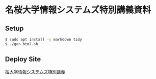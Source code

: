 名桜大学情報システムズ特別講義資料
==============================

Setup
------------------------------

```sh
$ sudo apt install -y markdown tidy
$ ./gen_html.sh
```

Deploy Site
------------------------------

[桜大学情報システムズ特別講義](https://dandydot.no-ip.biz/~dot/presen/MeioUniv/)
